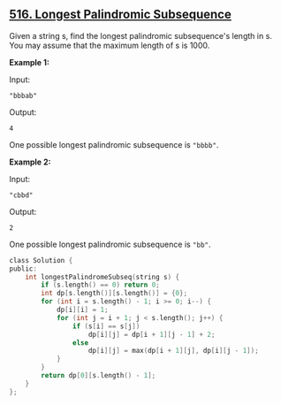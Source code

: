 ## [516. Longest Palindromic Subsequence](https://leetcode.com/problems/longest-palindromic-subsequence/#/solutions)

Given a string s, find the longest palindromic subsequence's length in s. You may assume that the maximum length of s is 1000.

**Example 1:**

Input:

```
"bbbab"
```

Output:

```
4
```

One possible longest palindromic subsequence is `"bbbb"`.


**Example 2:**

Input:

```
"cbbd"
```

Output:

```
2
```

One possible longest palindromic subsequence is `"bb"`.


```c
class Solution {
public:
    int longestPalindromeSubseq(string s) {
        if (s.length() == 0) return 0;
        int dp[s.length()][s.length()] = {0};
        for (int i = s.length() - 1; i >= 0; i--) {
            dp[i][i] = 1;
            for (int j = i + 1; j < s.length(); j++) {
                if (s[i] == s[j])
                    dp[i][j] = dp[i + 1][j - 1] + 2;
                else
                    dp[i][j] = max(dp[i + 1][j], dp[i][j - 1]);
            }
        }
        return dp[0][s.length() - 1];
    }
};
```